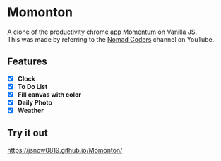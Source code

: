 # Momonton
A clone of the productivity chrome app [Momentum][Momentumlink] on Vanilla JS.   
This was made by referring to the [Nomad Coders](https://www.youtube.com/channel/UCUpJs89fSBXNolQGOYKn0YQ) channel on YouTube.

[Momentumlink]: https://momentumdash.com/ "Go Momentum"


## Features
- [X] **Clock**   
- [X] **To Do List**   
- [X] **Fill canvas with color**   
- [X] **Daily Photo**   
- [X] **Weather**   

## Try it out
https://jsnow0819.github.io/Momonton/
